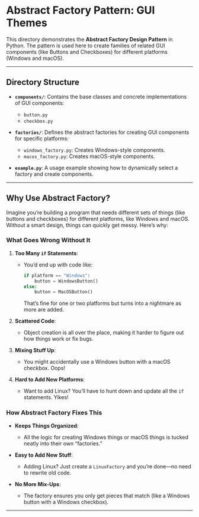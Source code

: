 # Abstract Factory Pattern: GUI Themes

This directory demonstrates the **Abstract Factory Design Pattern** in Python. The pattern is used here to create families of related GUI components (like Buttons and Checkboxes) for different platforms (Windows and macOS).

---

## **Directory Structure**

- **`components/`**: 
  Contains the base classes and concrete implementations of GUI components:
  - `button.py`
  - `checkbox.py`

- **`factories/`**:
  Defines the abstract factories for creating GUI components for specific platforms:
  - `windows_factory.py`: Creates Windows-style components.
  - `macos_factory.py`: Creates macOS-style components.

- **`example.py`**:
  A usage example showing how to dynamically select a factory and create components.

---

## **Why Use Abstract Factory?**

Imagine you’re building a program that needs different sets of things (like buttons and checkboxes) for different platforms, like Windows and macOS. Without a smart design, things can quickly get messy. Here’s why:

### **What Goes Wrong Without It**
1. **Too Many `if` Statements**: 
   - You’d end up with code like:  
     ```python
     if platform == "Windows":
         button = WindowsButton()
     else:
         button = MacOSButton()
     ```
     That’s fine for one or two platforms but turns into a nightmare as more are added.

2. **Scattered Code**: 
   - Object creation is all over the place, making it harder to figure out how things work or fix bugs.

3. **Mixing Stuff Up**: 
   - You might accidentally use a Windows button with a macOS checkbox. Oops!

4. **Hard to Add New Platforms**: 
   - Want to add Linux? You’ll have to hunt down and update all the `if` statements. Yikes!

### **How Abstract Factory Fixes This**
- **Keeps Things Organized**: 
  - All the logic for creating Windows things or macOS things is tucked neatly into their own “factories.”
  
- **Easy to Add New Stuff**: 
  - Adding Linux? Just create a `LinuxFactory` and you’re done—no need to rewrite old code.

- **No More Mix-Ups**: 
  - The factory ensures you only get pieces that match (like a Windows button with a Windows checkbox).

---

